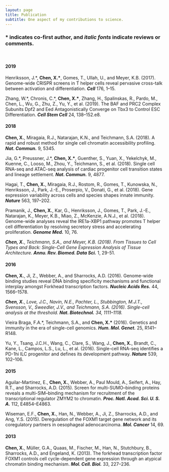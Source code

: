 ```yaml
---
layout: page
title: Publication
subtitle: One aspect of my contributions to science.
---
```


### * indicates co-first author, and _italic fonts_ indicate reviews or comments.

$~$

#### 2019

Henriksson, J.\*, __Chen, X.\*__, Gomes, T., Ullah, U., and Meyer, K.B. (2017). Genome-wide CRISPR screens in T helper cells reveal pervasive cross-talk between activation and differentiation. ___Cell___ 176, 1–15.

Zhang, W.\*, Chronis, C.\*, __Chen, X.\*__, Zhang, H., Spalinskas, R., Pardo, M., Chen, L., Wu, G., Zhu, Z., Yu, Y., et al. (2019). The BAF and PRC2 Complex Subunits Dpf2 and Eed Antagonistically Converge on Tbx3 to Control ESC Differentiation. ___Cell Stem Cell___ 24, 138–152.e8.

#### 2018

__Chen, X.__, Miragaia, R.J., Natarajan, K.N., and Teichmann, S.A. (2018). A rapid and robust method for single cell chromatin accessibility profiling. ___Nat. Commun.___ 9, 5345.

Jia, G.\*, Preussner, J.\*, __Chen, X.\*__, Guenther, S., Yuan, X., Yekelchyk, M., Kuenne, C., Looso, M., Zhou, Y., Teichmann, S., et al. (2018). Single cell RNA-seq and ATAC-seq analysis of cardiac progenitor cell transition states and lineage settlement. ___Nat. Commun.___ 9, 4877.

Hagai, T., __Chen, X.__, Miragaia, R.J., Rostom, R., Gomes, T., Kunowska, N., Henriksson, J., Park, J.-E., Proserpio, V., Donati, G., et al. (2018). Gene expression variability across cells and species shapes innate immunity. ___Nature___ 563, 197–202.

Pramanik, J., __Chen, X.__, Kar, G., Henriksson, J., Gomes, T., Park, J.-E., Natarajan, K., Meyer, K.B., Miao, Z., McKenzie, A.N.J., et al. (2018). Genome-wide analyses reveal the IRE1a-XBP1 pathway promotes T helper cell differentiation by resolving secretory stress and accelerating proliferation. ___Genome Med.___ 10, 76.

___Chen, X.___, _Teichmann, S.A., and Meyer, K.B. (2018). From Tissues to Cell Types and Back: Single-Cell Gene Expression Analysis of Tissue Architecture._ ___Annu. Rev. Biomed. Data Sci.___ 1, 29-51.

#### 2016

__Chen, X.__, Ji, Z., Webber, A., and Sharrocks, A.D. (2016). Genome-wide binding studies reveal DNA binding specificity mechanisms and functional interplay amongst Forkhead transcription factors. ___Nucleic Acids Res.___ 44, 1566–1578.

___Chen, X.___, _Love, J.C., Navin, N.E., Pachter, L., Stubbington, M.J.T., Svensson, V., Sweedler, J.V., and Teichmann, S.A. (2016). Single-cell analysis at the threshold._ ___Nat. Biotechnol.___ _34, 1111–1118._

Vieira Braga, F.A.\*, Teichmann, S.A., and __Chen, X.\*__ (2016). Genetics and immunity in the era of single-cell genomics. ___Hum. Mol. Genet.___ 25, R141–R148.

Yu, Y., Tsang, J.C.H., Wang, C., Clare, S., Wang, J., __Chen, X.__, Brandt, C., Kane, L., Campos, L.S., Lu, L., et al. (2016). Single-cell RNA-seq identifies a PD-1hi ILC progenitor and defines its development pathway. ___Nature___ 539, 102–106.

#### 2015

Aguilar-Martinez, E., __Chen, X.__, Webber, A., Paul Mould, A., Seifert, A., Hay, R.T., and Sharrocks, A.D. (2015). Screen for multi-SUMO–binding proteins reveals a multi-SIM–binding mechanism for recruitment of the transcriptional regulator ZMYM2 to chromatin. ___Proc. Natl. Acad. Sci. U. S. A.___ 112, E4854–E4863.

Wiseman, E.F., __Chen, X.__, Han, N., Webber, A., Ji, Z., Sharrocks, A.D., and Ang, Y.S. (2015). Deregulation of the FOXM1 target gene network and its coregulatory partners in oesophageal adenocarcinoma. ___Mol. Cancer___ 14, 69.

#### 2013

__Chen, X.__, Müller, G.A., Quaas, M., Fischer, M., Han, N., Stutchbury, B., Sharrocks, A.D., and Engeland, K. (2013). The forkhead transcription factor FOXM1 controls cell cycle-dependent gene expression through an atypical chromatin binding mechanism. ___Mol. Cell. Biol.___ 33, 227–236.
